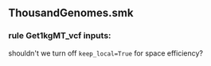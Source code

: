 ## ThousandGenomes.smk

### rule Get1kgMT_vcf inputs:

shouldn't we turn off `keep_local=True` for space efficiency?
